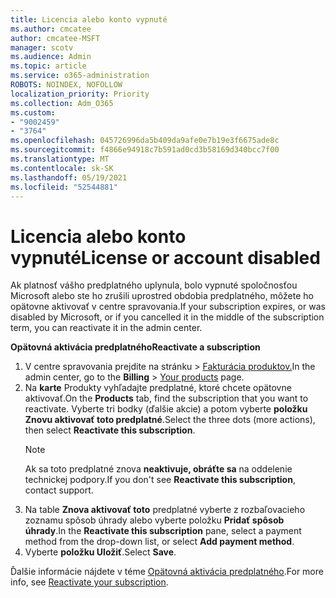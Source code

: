 ```yaml
---
title: Licencia alebo konto vypnuté
ms.author: cmcatee
author: cmcatee-MSFT
manager: scotv
ms.audience: Admin
ms.topic: article
ms.service: o365-administration
ROBOTS: NOINDEX, NOFOLLOW
localization_priority: Priority
ms.collection: Adm_O365
ms.custom:
- "9002459"
- "3764"
ms.openlocfilehash: 045726996da5b409da9afe0e7b19e3f6675ade8c
ms.sourcegitcommit: f4866e94918c7b591ad0cd3b58169d340bcc7f00
ms.translationtype: MT
ms.contentlocale: sk-SK
ms.lasthandoff: 05/19/2021
ms.locfileid: "52544881"
---
```

# <a name="license-or-account-disabled"></a><span data-ttu-id="863f5-102">Licencia alebo konto vypnuté</span><span class="sxs-lookup"><span data-stu-id="863f5-102">License or account disabled</span></span>

<span data-ttu-id="863f5-103">Ak platnosť vášho predplatného uplynula, bolo vypnuté spoločnosťou Microsoft alebo ste ho zrušili uprostred obdobia predplatného, môžete ho opätovne aktivovať v centre spravovania.</span><span class="sxs-lookup"><span data-stu-id="863f5-103">If your subscription expires, or was disabled by Microsoft, or if you cancelled it in the middle of the subscription term, you can reactivate it in the admin center.</span></span>

<span data-ttu-id="863f5-104">**Opätovná aktivácia predplatného**</span><span class="sxs-lookup"><span data-stu-id="863f5-104">**Reactivate a subscription**</span></span>

1. <span data-ttu-id="863f5-105">V centre spravovania prejdite na stránku  >  [Fakturácia produktov.](https://go.microsoft.com/fwlink/p/?linkid=842054)</span><span class="sxs-lookup"><span data-stu-id="863f5-105">In the admin center, go to the **Billing** > [Your products](https://go.microsoft.com/fwlink/p/?linkid=842054) page.</span></span>
2. <span data-ttu-id="863f5-106">Na **karte** Produkty vyhľadajte predplatné, ktoré chcete opätovne aktivovať.</span><span class="sxs-lookup"><span data-stu-id="863f5-106">On the **Products** tab, find the subscription that you want to reactivate.</span></span> <span data-ttu-id="863f5-107">Vyberte tri bodky (ďalšie akcie) a potom vyberte **položku Znovu aktivovať toto predplatné**.</span><span class="sxs-lookup"><span data-stu-id="863f5-107">Select the three dots (more actions), then select **Reactivate this subscription**.</span></span>
    > [!NOTE]
    > <span data-ttu-id="863f5-108">Ak sa toto predplatné znova **neaktivuje, obráťte sa** na oddelenie technickej podpory.</span><span class="sxs-lookup"><span data-stu-id="863f5-108">If you don't see **Reactivate this subscription**, contact support.</span></span>
3. <span data-ttu-id="863f5-109">Na table **Znova aktivovať toto** predplatné vyberte z rozbaľovacieho zoznamu spôsob úhrady alebo vyberte položku **Pridať spôsob úhrady**.</span><span class="sxs-lookup"><span data-stu-id="863f5-109">In the **Reactivate this subscription** pane, select a payment method from the drop-down list, or select **Add payment method**.</span></span>
4. <span data-ttu-id="863f5-110">Vyberte **položku Uložiť**.</span><span class="sxs-lookup"><span data-stu-id="863f5-110">Select **Save**.</span></span>

<span data-ttu-id="863f5-111">Ďalšie informácie nájdete v téme [Opätovná aktivácia predplatného](/microsoft-365/commerce/subscriptions/reactivate-your-subscription).</span><span class="sxs-lookup"><span data-stu-id="863f5-111">For more info, see [Reactivate your subscription](/microsoft-365/commerce/subscriptions/reactivate-your-subscription).</span></span>